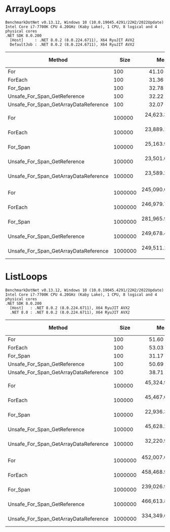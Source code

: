 # ArrayLoops

```
BenchmarkDotNet v0.13.12, Windows 10 (10.0.19045.4291/22H2/2022Update)
Intel Core i7-7700K CPU 4.20GHz (Kaby Lake), 1 CPU, 8 logical and 4 physical cores
.NET SDK 8.0.200
  [Host]     : .NET 8.0.2 (8.0.224.6711), X64 RyuJIT AVX2
  DefaultJob : .NET 8.0.2 (8.0.224.6711), X64 RyuJIT AVX2
```


| Method                                | Size    | Mean          | Error        | StdDev        | Median        | Ratio    | RatioSD | Allocated | Alloc Ratio |
|-------------------------------------- |-------- |--------------:|-------------:|--------------:|--------------:|---------:|--------:|----------:|------------:|
| For                                   | 100     |      41.10 ns |     0.862 ns |      0.806 ns |      40.71 ns | baseline |         |         - |          NA |
| ForEach                               | 100     |      31.36 ns |     0.463 ns |      0.433 ns |      31.17 ns |     -24% |    2.5% |         - |          NA |
| For_Span                              | 100     |      32.78 ns |     0.712 ns |      1.635 ns |      32.46 ns |     -18% |    7.7% |         - |          NA |
| Unsafe_For_Span_GetReference          | 100     |      32.22 ns |     0.695 ns |      1.404 ns |      31.78 ns |     -21% |    5.6% |         - |          NA |
| Unsafe_For_Span_GetArrayDataReference | 100     |      32.07 ns |     0.530 ns |      0.413 ns |      32.10 ns |     -22% |    2.5% |         - |          NA |
|                                       |         |               |              |               |               |          |         |           |             |
| For                                   | 100000  |  24,623.34 ns |   485.167 ns |  1,328.136 ns |  24,096.24 ns | baseline |         |         - |          NA |
| ForEach                               | 100000  |  23,889.12 ns |   333.867 ns |    312.299 ns |  23,838.04 ns |      -8% |    6.4% |         - |          NA |
| For_Span                              | 100000  |  25,163.90 ns |   501.252 ns |  1,405.563 ns |  24,833.18 ns |      +2% |    7.8% |         - |          NA |
| Unsafe_For_Span_GetReference          | 100000  |  23,501.64 ns |   215.424 ns |    201.508 ns |  23,466.12 ns |      -9% |    6.2% |         - |          NA |
| Unsafe_For_Span_GetArrayDataReference | 100000  |  23,589.25 ns |   391.641 ns |    327.038 ns |  23,486.10 ns |     -10% |    6.3% |         - |          NA |
|                                       |         |               |              |               |               |          |         |           |             |
| For                                   | 1000000 | 245,090.67 ns | 4,889.115 ns |  6,357.231 ns | 243,529.90 ns | baseline |         |         - |          NA |
| ForEach                               | 1000000 | 246,979.75 ns | 4,921.122 ns | 11,107.793 ns | 244,174.17 ns |      +2% |    5.0% |         - |          NA |
| For_Span                              | 1000000 | 281,965.90 ns | 7,010.210 ns | 20,337.891 ns | 277,361.23 ns |     +10% |    5.1% |         - |          NA |
| Unsafe_For_Span_GetReference          | 1000000 | 249,678.46 ns | 4,933.540 ns |  9,738.327 ns | 248,485.30 ns |      +2% |    4.4% |         - |          NA |
| Unsafe_For_Span_GetArrayDataReference | 1000000 | 249,511.12 ns | 4,908.556 ns |  8,064.899 ns | 249,637.40 ns |      +2% |    4.2% |         - |          NA |

# ListLoops

```
BenchmarkDotNet v0.13.12, Windows 10 (10.0.19045.4291/22H2/2022Update)
Intel Core i7-7700K CPU 4.20GHz (Kaby Lake), 1 CPU, 8 logical and 4 physical cores
.NET SDK 8.0.200
  [Host]   : .NET 8.0.2 (8.0.224.6711), X64 RyuJIT AVX2
  .NET 8.0 : .NET 8.0.2 (8.0.224.6711), X64 RyuJIT AVX2
```


| Method                                | Size    | Mean          | Error        | StdDev       | Ratio    | RatioSD | Allocated | Alloc Ratio |
|-------------------------------------- |-------- |--------------:|-------------:|-------------:|---------:|--------:|----------:|------------:|
| For                                   | 100     |      51.60 ns |     0.844 ns |     2.101 ns | baseline |         |         - |          NA |
| ForEach                               | 100     |      53.03 ns |     0.414 ns |     0.346 ns |      -4% |    4.7% |         - |          NA |
| For_Span                              | 100     |      31.17 ns |     0.671 ns |     0.627 ns |     -43% |    4.7% |         - |          NA |
| Unsafe_For_Span_GetReference          | 100     |      50.69 ns |     0.514 ns |     0.481 ns |      -7% |    5.0% |         - |          NA |
| Unsafe_For_Span_GetArrayDataReference | 100     |      38.71 ns |     0.190 ns |     0.158 ns |     -30% |    4.4% |         - |          NA |
|                                       |         |               |              |              |          |         |           |             |
| For                                   | 100000  |  45,324.94 ns |   333.427 ns |   295.574 ns | baseline |         |         - |          NA |
| ForEach                               | 100000  |  45,467.03 ns |   320.029 ns |   299.355 ns |      +0% |    0.8% |         - |          NA |
| For_Span                              | 100000  |  22,936.31 ns |   189.636 ns |   177.385 ns |     -49% |    1.0% |         - |          NA |
| Unsafe_For_Span_GetReference          | 100000  |  45,628.28 ns |    84.678 ns |    75.065 ns |      +1% |    0.6% |         - |          NA |
| Unsafe_For_Span_GetArrayDataReference | 100000  |  32,220.96 ns |   346.396 ns |   307.071 ns |     -29% |    1.2% |         - |          NA |
|                                       |         |               |              |              |          |         |           |             |
| For                                   | 1000000 | 452,007.65 ns | 1,437.729 ns | 1,200.569 ns | baseline |         |         - |          NA |
| ForEach                               | 1000000 | 458,468.90 ns | 8,771.622 ns | 8,204.980 ns |      +2% |    1.9% |         - |          NA |
| For_Span                              | 1000000 | 239,026.90 ns | 1,976.223 ns | 1,751.870 ns |     -47% |    0.8% |         - |          NA |
| Unsafe_For_Span_GetReference          | 1000000 | 466,613.86 ns | 3,112.884 ns | 2,759.491 ns |      +3% |    0.5% |         - |          NA |
| Unsafe_For_Span_GetArrayDataReference | 1000000 | 334,349.62 ns | 4,663.923 ns | 4,362.637 ns |     -26% |    1.2% |         - |          NA |